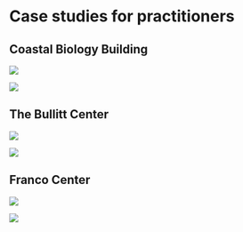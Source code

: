 # Case studies for practitioners

## Coastal Biology Building

![](<../.gitbook/assets/0 (4).png>)



![](<../.gitbook/assets/1 (36).png>)



## The Bullitt Center

![](<../.gitbook/assets/2 (4).png>)



![](<../.gitbook/assets/3 (1).png>)



## Franco Center

![](<../.gitbook/assets/4 (1).png>)



![](<../.gitbook/assets/5 (12).png>)
